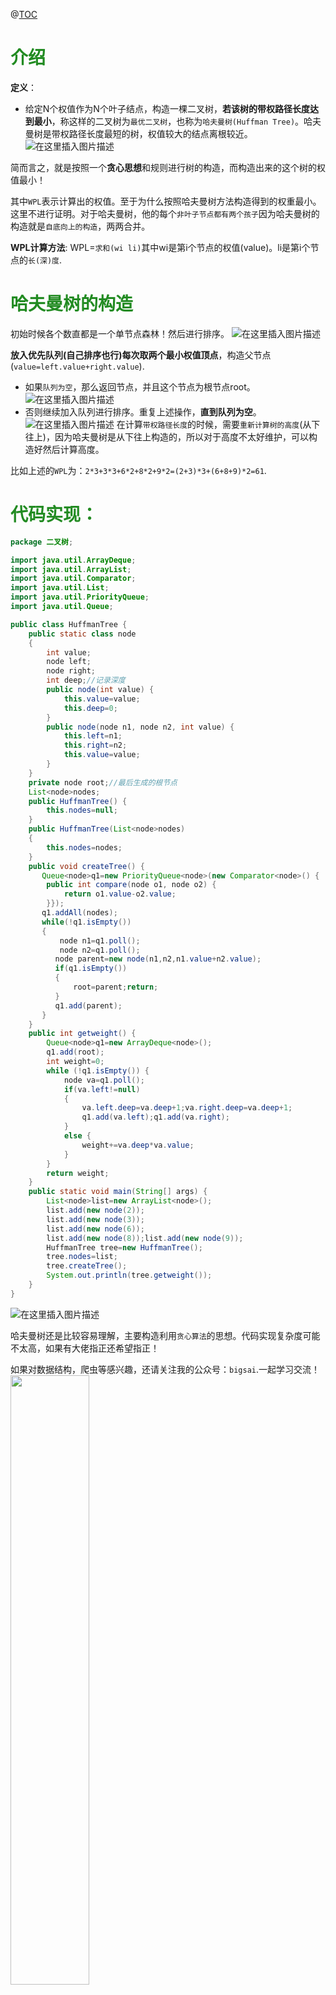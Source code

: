 ﻿@[TOC](文章目录)
# <font color="#228B22">介绍</font>
**定义**：
- 给定N个权值作为N个叶子结点，构造一棵二叉树，**若该树的带权路径长度达到最小**，称这样的二叉树为`最优二叉树`，也称为`哈夫曼树(Huffman Tree)`。哈夫曼树是带权路径长度最短的树，权值较大的结点离根较近。
![在这里插入图片描述](https://img-blog.csdnimg.cn/20190901000614257.png?x-oss-process=image/watermark,type_ZmFuZ3poZW5naGVpdGk,shadow_10,text_aHR0cHM6Ly9ibG9nLmNzZG4ubmV0L3FxXzQwNjkzMTcx,size_16,color_FFFFFF,t_70)

简而言之，就是按照一个**贪心思想**和规则进行树的构造，而构造出来的这个树的权值最小！

其中`WPL`表示计算出的权值。至于为什么按照哈夫曼树方法构造得到的权重最小。这里不进行证明。对于哈夫曼树，他的每个`非叶子节点都有两个孩子`因为哈夫曼树的构造就是`自底向上的构造`，两两合并。

**WPL计算方法**:
WPL=`求和(wi li)`其中wi是第i个节点的权值(value)。li是第i个节点的`长(深)度`.

# <font color="#228B22">哈夫曼树的构造</font>

初始时候各个数直都是一个单节点森林！然后进行排序。
![在这里插入图片描述](https://img-blog.csdnimg.cn/20190901122238469.png?x-oss-process=image/watermark,type_ZmFuZ3poZW5naGVpdGk,shadow_10,text_aHR0cHM6Ly9ibG9nLmNzZG4ubmV0L3FxXzQwNjkzMTcx,size_1,color_FFFFFF,t_70)

**放入优先队列(自己排序也行)每次取两个最小权值顶点**，构造父节点(`value=left.value+right.value`).
- 如果`队列为空`，那么返回节点，并且这个节点为根节点root。
![在这里插入图片描述](https://img-blog.csdnimg.cn/20190901123458351.png?x-oss-process=image/watermark,type_ZmFuZ3poZW5naGVpdGk,shadow_10,text_aHR0cHM6Ly9ibG9nLmNzZG4ubmV0L3FxXzQwNjkzMTcx,size_1,color_FFFFFF,t_70)
- 否则继续加入队列进行排序。重复上述操作，**直到队列为空**。
![在这里插入图片描述](https://img-blog.csdnimg.cn/20190901124045504.png?x-oss-process=image/watermark,type_ZmFuZ3poZW5naGVpdGk,shadow_10,text_aHR0cHM6Ly9ibG9nLmNzZG4ubmV0L3FxXzQwNjkzMTcx,size_1,color_FFFFFF,t_70)
在计算`带权路径长度`的时候，需要`重新计算树的高度`(从下往上)，因为哈夫曼树是从下往上构造的，所以对于高度不太好维护，可以构造好然后计算高度。

比如上述的`WPL`为：`2*3+3*3+6*2+8*2+9*2=(2+3)*3+(6+8+9)*2=61`.

# <font color="#228B22">代码实现：</font>

```java
package 二叉树;

import java.util.ArrayDeque;
import java.util.ArrayList;
import java.util.Comparator;
import java.util.List;
import java.util.PriorityQueue;
import java.util.Queue;

public class HuffmanTree {	
	public static class node
	{
		int value;
		node left;
		node right;
		int deep;//记录深度
		public node(int value) {
			this.value=value;
			this.deep=0;
		}
		public node(node n1, node n2, int value) {
			this.left=n1;
			this.right=n2;
			this.value=value;
		}
	}
	private node root;//最后生成的根节点
	List<node>nodes;
	public HuffmanTree() {
		this.nodes=null;
	}
	public HuffmanTree(List<node>nodes)
	{
		this.nodes=nodes;
	}
	public void createTree() {
	   Queue<node>q1=new PriorityQueue<node>(new Comparator<node>() {
		public int compare(node o1, node o2) {
			return o1.value-o2.value;
		}});
	   q1.addAll(nodes);
	   while(!q1.isEmpty())
	   {
		   node n1=q1.poll();
		   node n2=q1.poll();
		  node parent=new node(n1,n2,n1.value+n2.value);
		  if(q1.isEmpty())
		  {
			  root=parent;return;
		  }
		  q1.add(parent);
	   }
	}
	public int getweight() {
		Queue<node>q1=new ArrayDeque<node>();
		q1.add(root);
		int weight=0;
		while (!q1.isEmpty()) {
			node va=q1.poll();
			if(va.left!=null)
			{
				va.left.deep=va.deep+1;va.right.deep=va.deep+1;
				q1.add(va.left);q1.add(va.right);
			}
			else {
				weight+=va.deep*va.value;
			}
		}
		return weight;
	}
	public static void main(String[] args) {
		List<node>list=new ArrayList<node>();
		list.add(new node(2));
		list.add(new node(3));
		list.add(new node(6));
		list.add(new node(8));list.add(new node(9));
		HuffmanTree tree=new HuffmanTree();
		tree.nodes=list;
		tree.createTree();
		System.out.println(tree.getweight());
	}
}

```
![在这里插入图片描述](https://img-blog.csdnimg.cn/20190901124937258.png?x-oss-process=image/watermark,type_ZmFuZ3poZW5naGVpdGk,shadow_10,text_aHR0cHM6Ly9ibG9nLmNzZG4ubmV0L3FxXzQwNjkzMTcx,size_1,color_FFFFFF,t_70)

哈夫曼树还是比较容易理解，主要构造利用`贪心算法`的思想。代码实现复杂度可能不太高，如果有大佬指正还希望指正！

如果对数据结构，爬虫等感兴趣，还请关注我的公众号：`bigsai`.一起学习交流！
<img src="http://www.biggsai.com/bigsai.png" width="50%">

